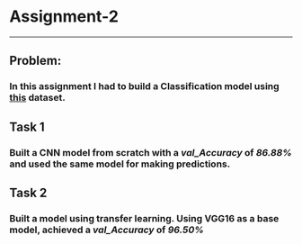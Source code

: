 # Assignment-2
---
## Problem: 
   ### In this assignment I had to build a Classification model using [this](https://www.kaggle.com/datasets/raaavan/cottonleafinfection) dataset. 
   
## Task 1
   ### Built a CNN model from scratch with a *val_Accuracy* of *86.88%* and used the same model for making predictions. 
   
## Task 2
   ### Built a model using transfer learning. Using VGG16 as a base model, achieved a *val_Accuracy* of *96.50%*

